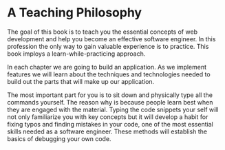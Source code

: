 # A Teaching Philosophy
The goal of this book is to teach you the essential concepts of web development and help you become an effective software engineer. In this profession the only way to gain valuable experience is to practice. This book imploys a learn-while-practicing approach. 

In each chapter we are going to build an application. As we implement features we will learn about the techniques and technologies needed to build out the parts that will make up our application. 

The most important part for you is to sit down and physically type all the commands yourself. The reason why is because people learn best when they are engaged with the material. Typing the code snippets your self will not only familiarize you with key concepts but it will develop a habit for fixing typos and finding mistakes in your code, one of the most essential skills needed as a software engineer. These methods will establish the basics of debugging your own code.

